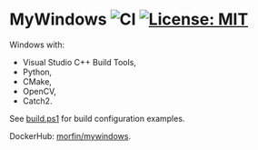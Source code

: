 # MyWindows ![CI](https://github.com/morfinPL/mywindows/workflows/CI/badge.svg) [![License: MIT](https://img.shields.io/badge/License-MIT-green.svg)](https://opensource.org/licenses/MIT)

Windows with:
- Visual Studio C++ Build Tools,
- Python,
- CMake,
- OpenCV,
- Catch2.

See [build.ps1](build.ps1) for build configuration examples.

DockerHub: [morfin/mywindows](https://hub.docker.com/r/morfin/mywindows/tags).
